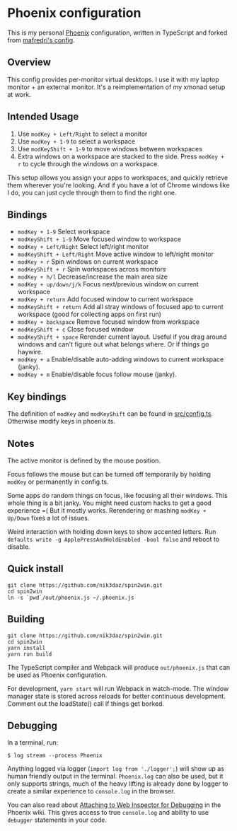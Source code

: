 # Phoenix configuration

This is my personal [Phoenix](https://github.com/kasper/phoenix) configuration, written in TypeScript and forked from [mafredri's config](https://github.com/mafredri/phoenix-config/).

## Overview
This config provides per-monitor virtual desktops. I use it with my laptop monitor + an external monitor. It's a reimplementation of my xmonad setup at work.

## Intended Usage
1. Use `modKey + Left/Right` to select a monitor
2. Use `modKey + 1-9`  to select a workspace
3. Use `modKeyShift + 1-9` to move windows between workspaces
4. Extra windows on a workspace are stacked to the side. Press `modKey + r` to cycle through the windows on a workspace.

This setup allows you assign your apps to workspaces, and quickly retrieve them wherever you're looking. And if you have a lot of Chrome windows like I do, you can just cycle through them to find the right one.

## Bindings
* `modKey + 1-9` Select workspace
* `modKeyShift + 1-9` Move focused window to workspace
* `modKey + Left/Right` Select left/right monitor
* `modKeyShift + Left/Right` Move active window to left/right monitor
* `modKey + r` Spin windows on current workspace
* `modKeyShift + r` Spin workspaces across monitors
* `modKey + h/l` Decrease/increase the main area size
* `modKey + up/down/j/k` Focus next/previous window on current workspace
* `modKey + return` Add focused window to current workspace
* `modKeyShift + return` Add all stray windows of focused app to current workspace (good for collecting apps on first run)
* `modKey + backspace` Remove focused window from workspace
* `modKeyShift + c` Close focused window
* `modKeyShift + space` Rerender current layout. Useful if you drag around windows and can't figure out what belongs where. Or if things go haywire.
* `modKey + a` Enable/disable auto-adding windows to current workspace (janky).
* `modKey + m` Enable/disable focus follow mouse (janky).

## Key bindings
The definition of `modKey` and `modKeyShift` can be found in [src/config.ts](src/config.ts). Otherwise modify keys in phoenix.ts.

## Notes
The active monitor is defined by the mouse position.

Focus follows the mouse but can be turned off temporarily by holding `modKey` or permanently in config.ts.

Some apps do random things on focus, like focusing all their windows. This whole thing is a bit janky. You might need custom hacks to get a good experience =( But it mostly works. Rerendering or mashing `modKey + Up/Down` fixes a lot of issues.

Weird interaction with holding down keys to show accented letters. Run `defaults write -g ApplePressAndHoldEnabled -bool false` and reboot to disable.

## Quick install
```
git clone https://github.com/nik3daz/spin2win.git
cd spin2win
ln -s `pwd`/out/phoenix.js ~/.phoenix.js 
```

## Building

```
git clone https://github.com/nik3daz/spin2win.git
cd spin2win
yarn install
yarn run build
```

The TypeScript compiler and Webpack will produce `out/phoenix.js` that can be used as Phoenix configuration. 

For development, `yarn start` will run Webpack in watch-mode. The window manager state is stored across reloads for better continuous development. Comment out the loadState() call if things get borked.

## Debugging

In a terminal, run:

```console
$ log stream --process Phoenix
```

Anything logged via logger (`import log from './logger';`) will show up as human friendly output in the terminal. `Phoenix.log` can also be used, but it only supports strings, much of the heavy lifting is already done by logger to create a similar experience to `console.log` in the browser.

You can also read about [Attaching to Web Inspector for Debugging](https://github.com/kasper/phoenix/wiki/Attaching-to-Web-Inspector-for-Debugging) in the Phoenix wiki. This gives access to true `console.log` and ability to use `debugger` statements in your code.
